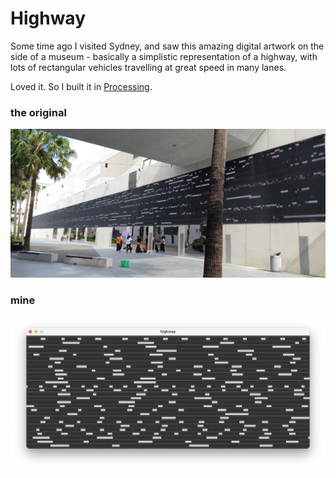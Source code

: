 # Highway

Some time ago I visited Sydney, and saw this amazing digital artwork on the side of a museum - basically a simplistic
representation of a highway, with lots of rectangular vehicles travelling at great speed in many lanes.

Loved it. So I built it in [Processing](https://processing.org/).

### the original

![Sydney](images/sydney.jpeg)

### mine

![Highway](images/highway.png)